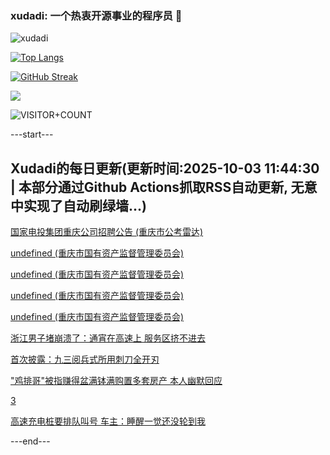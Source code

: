 ### xudadi: 一个热衷开源事业的程序员 👋

![xudadi](https://github-readme-stats-git-masterorgs-github-readme-stats-team.vercel.app/api?username=xudadi)

[![Top Langs](https://github-readme-stats.vercel.app/api/top-langs/?username=xudadi)](https://github.com/anuraghazra/github-readme-stats)

[![GitHub Streak](https://streak-stats.demolab.com?user=xudadi&locale=zh_Hans)](https://git.io/streak-stats)

![](https://raw.githubusercontent.com/xudadi/xudadi/main/assets/github-contribution-grid-snake.svg)

![VISITOR+COUNT](https://komarev.com/ghpvc/?username=xudadi&label=VISITOR+COUNT)


---start---

## Xudadi的每日更新(更新时间:2025-10-03 11:44:30 | 本部分通过Github Actions抓取RSS自动更新, 无意中实现了自动刷绿墙...)

[国家电投集团重庆公司招聘公告 (重庆市公考雷达)](https://www.gongkaoleida.com/article/2640273)

[undefined (重庆市国有资产监督管理委员会)](https://dadilab.github.io/feeds/all.xml)

[undefined (重庆市国有资产监督管理委员会)](https://dadilab.github.io/feeds/all.xml)

[undefined (重庆市国有资产监督管理委员会)](https://dadilab.github.io/feeds/all.xml)

[undefined (重庆市国有资产监督管理委员会)](https://dadilab.github.io/feeds/all.xml)

[浙江男子堵崩溃了：通宵在高速上 服务区挤不进去](https://m.163.com/news/article/KASMPDB40530JPVV.html)

[首次披露：九三阅兵式所用刺刀全开刃](https://m.163.com/news/article/KAT97I730001899O.html)

["鸡排哥"被指赚得盆满钵满购置多套房产 本人幽默回应](https://m.163.com/news/article/KAT4DKK4053469LG.html)

[3](https://m.163.com/touch/news/sub/domestic)

[高速充电桩要排队叫号 车主：睡醒一觉还没轮到我](https://m.163.com/news/article/KAT3AC30055040N3.html)

---end---

